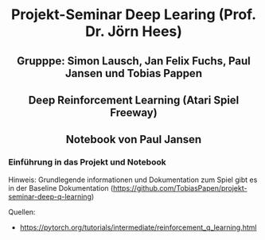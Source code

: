 # <center> Projekt-Seminar Deep Learing (Prof. Dr. Jörn Hees)

## <center> Grupppe: Simon Lausch, Jan Felix Fuchs, Paul Jansen und Tobias Pappen

## <center> Deep Reinforcement Learning (Atari Spiel Freeway)

## <center> Notebook von Paul Jansen

### Einführung in das Projekt und Notebook

Hinweis: Grundlegende informationen und Dokumentation zum Spiel gibt es in der Baseline Dokumentation
(https://github.com/TobiasPapen/projekt-seminar-deep-q-learning)

Quellen:
* https://pytorch.org/tutorials/intermediate/reinforcement_q_learning.html
